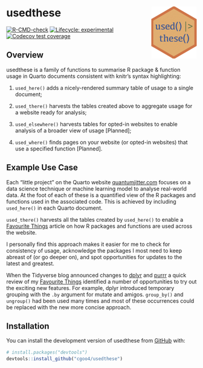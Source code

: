 
<!-- README.md is generated from README.Rmd. Please edit that file -->

# usedthese <a href="https://cgoo4.github.io/usedthese/"><img src="man/figures/logo.png" align="right" height="138" /></a>

<!-- badges: start -->

[![R-CMD-check](https://github.com/cgoo4/usedthese/actions/workflows/R-CMD-check.yaml/badge.svg)](https://github.com/cgoo4/usedthese/actions/workflows/R-CMD-check.yaml)
[![Lifecycle:
experimental](https://img.shields.io/badge/lifecycle-experimental-orange.svg)](https://lifecycle.r-lib.org/articles/stages.html#experimental)
[![Codecov test
coverage](https://codecov.io/gh/cgoo4/usedthese/branch/master/graph/badge.svg)](https://app.codecov.io/gh/cgoo4/usedthese?branch=master)
<!-- badges: end -->

## Overview

usedthese is a family of functions to summarise R package & function
usage in Quarto documents consistent with knitr’s syntax highlighting:

1.  `used_here()` adds a nicely-rendered summary table of usage to a
    single document;

2.  `used_there()` harvests the tables created above to aggregate usage
    for a website ready for analysis;

3.  `used_elsewhere()` harvests tables for opted-in websites to enable
    analysis of a broader view of usage \[Planned\];

4.  `used_where()` finds pages on your website (or opted-in websites)
    that use a specified function \[Planned\].

## Example Use Case

Each “little project” on the Quarto website
[quantumjitter.com](https://www.quantumjitter.com/project/) focuses on a
data science technique or machine learning model to analyse real-world
data. At the foot of each of these is a quantified view of the R
packages and functions used in the associated code. This is achieved by
including `used_here()` in each Quarto document.

`used_there()` harvests all the tables created by `used_here()` to
enable a [Favourite Things](https://www.quantumjitter.com/project/box/)
article on how R packages and functions are used across the website.

I personally find this approach makes it easier for me to check for
consistency of usage, acknowledge the packages I most need to keep
abreast of (or go deeper on), and spot opportunities for updates to the
latest and greatest.

When the Tidyverse blog announced changes to
[dplyr](https://www.tidyverse.org/blog/2022/11/dplyr-1-1-0-is-coming-soon/)
and [purrr](https://www.tidyverse.org/blog/2022/12/purrr-1-0-0/) a quick
review of my [Favourite
Things](https://www.quantumjitter.com/project/box/) identified a number
of opportunities to try out the exciting new features. For example,
dplyr introduced temporary grouping with the `.by` argument for mutate
and amigos. `group_by()` and `ungroup()` had been used many times and
most of these occurrences could be replaced with the new more concise
approach.

## Installation

You can install the development version of usedthese from
[GitHub](https://github.com/) with:

``` r
# install.packages("devtools")
devtools::install_github("cgoo4/usedthese")
```

